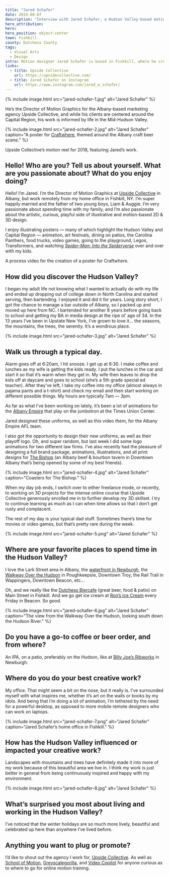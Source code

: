 ```yaml
---
title: "Jared Schafer"
date: 2019-08-07
description: "Interview with Jared Schafer, a Hudson Valley-based motion designer creating stunning animations and posters."
hero_attribution:
hero:
hero_position: object-center
town: Fishkill
county: Dutchess County
tags:
  - Visual Arts
  - Design
intro: Motion designer Jared Schafer is based in Fishkill, where he creates stunning animations and posters for high-profile clients.
links:
  - title: Upside Collective
    url: https://upsidecollective.com/
  - title: Jared Schafer on Instagram
    url: https://www.instagram.com/jared_w_schafer/
---
```


{% include image.html src="jared-schafer-1.jpg" alt="Jared Schafer" %}

He’s the Director of Motion Graphics for the Albany-based marketing agency Upside Collective, and while his clients are centered around the Capital Region, his work is informed by life in the Mid-Hudson Valley.

{% include image.html src="jared-schafer-2.jpg" alt="Jared Schafer" caption="A poster for [Craftwhere](https://www.craftwhere.com/), themed around the Albany craft beer scene." %}

Upside Collective’s motion reel for 2018, featuring Jared’s work.

## Hello! Who are you? Tell us about yourself. What are you passionate about? What do you enjoy doing?

Hello! I’m Jared. I’m the Director of Motion Graphics at [Upside Collective](https://upsidecollective.com/) in Albany, but work remotely from my home office in Fishkill, NY. I’m super happily married and the father of two young boys, Liam & Auggie. I’m very passionate about spending time with my family, and I’m also passionate about the artistic, curious, playful side of illustrative and motion-based 2D & 3D design.

I enjoy illustrating posters — many of which highlight the Hudson Valley and Capital Region — animation, art festivals, dining on patios, the Carolina Panthers, food trucks, video games, going to the playground, Legos, Transformers, and watching _[Spider-Man: Into the Spiderverse](https://www.youtube.com/watch?v=g4Hbz2jLxvQ)_ over and over with my kids.

A process video for the creation of a poster for Craftwhere.

## How did you discover the Hudson Valley?

I began my adult life not knowing what I wanted to actually do with my life and ended up dropping out of college down in North Carolina and started serving, then bartending. I enjoyed it and did it for years. Long story short, I got the chance to manage a bar outside of Albany, so I packed up and moved up here from NC. I bartended for another 8 years before going back to school and getting my BA in media design at the ripe ol’ age of 34. In the 13 years I’ve been in Upstate New York, I’ve grown to love it… the seasons, the mountains, the trees, the serenity. It’s a wondrous place.

{% include image.html src="jared-schafer-3.jpg" alt="Jared Schafer" %}

## Walk us through a typical day.

Alarm goes off at 6:20am, I hit snooze. I get up at 6:30. I make coffee and lunches as my wife is getting the kids ready. I put the lunches in the car and start it so that it’s warm when they get in. My wife then leaves to drop the kids off at daycare and goes to school (she’s a 5th grade special ed teacher). After they’ve left, I take my coffee into my office (almost always in pajama pants and a t-shirt) and check my email and then start working on different possible things. My hours are typically 7am — 3pm.

As far as what I’ve been working on lately, it’s been a lot of animations for the [Albany Empire](http://www.thealbanyempire.com/home/) that play on the jumbotron at the Times Union Center.

Jared designed these uniforms, as well as this video them, for the Albany Empire AFL team.

I also got the opportunity to design their new uniforms, as well as their playoff logo. Oh, and super random, but last week I did some logo animations for two different law firms. I’ve also recently had the pleasure of designing a full brand package, animations, illustrations, and all print designs for [The Bishop](https://www.facebook.com/pages/category/Restaurant/The-Bishop-986242568239354/) (an Albany beef & bourbon tavern in Downtown Albany that’s being opened by some of my best friends).

{% include image.html src="jared-schafer-4.jpg" alt="Jared Schafer" caption="Coasters for The Bishop." %}

When my day job ends, I switch over to either freelance mode, or recently, to working on 3D projects for the intense online course that Upside Collective generously enrolled me in to further develop my 3D skillset. I try to continue learning as much as I can when time allows so that I don’t get rusty and complacent.

The rest of my day is your typical dad stuff. Sometimes there’s time for movies or video games, but that’s pretty rare during the week.

{% include image.html src="jared-schafer-5.png" alt="Jared Schafer" %}

## Where are your favorite places to spend time in the Hudson Valley?

I love the Lark Street area in Albany, the [waterfront in Newburgh](http://www.newburghonhudson.com/), the [Walkway Over the Hudson](https://walkway.org/) in Poughkeepsie, Downtown Troy, the Rail Trail in Wappingers, Downtown Beacon, etc…

Oh, and we really like the [Dutchess Biercafe](https://www.thedutchessbiercafe.com/) (great beer, food & patio) on Main Street in Fishkill. And we go get ice cream at [Ron’s Ice Cream](https://www.yelp.com/biz/rons-ice-cream-beacon) every Friday in Beacon. So good.

{% include image.html src="jared-schafer-6.jpg" alt="Jared Schafer" caption="The view from the Walkway Over the Hudson, looking south down the Hudson River." %}

## Do you have a go-to coffee or beer order, and from where?

An IPA, on a patio, preferably on the Hudson, like at [Billy Joe’s Ribworks](https://ribworks.com/) in Newburgh.

## Where do you do your best creative work?

My office. That might seem a bit on the nose, but it really is. I’ve surrounded myself with what inspires me, whether it’s art on the walls or books by my idols. And being that I’m doing a lot of animation, I’m tethered by the need for a powerful desktop, as opposed to more mobile remote designers who can work on laptops.

{% include image.html src="jared-schafer-7.png" alt="Jared Schafer" caption="Jared Schafer’s home office in Fishkill." %}

## How has the Hudson Valley influenced or impacted your creative work?

Landscapes with mountains and trees have definitely made it into more of my work because of this beautiful area we live in. I think my work is just better in general from being continuously inspired and happy with my environment.

{% include image.html src="jared-schafer-8.jpg" alt="Jared Schafer" %}

## What’s surprised you most about living and working in the Hudson Valley?

I’ve noticed that the winter holidays are so much more lively, beautiful and celebrated up here than anywhere I’ve lived before.

## Anything you want to plug or promote?

I’d like to shout out the agency I work for, [Upside Collective](https://upsidecollective.com/). As well as [School of Motion](https://www.schoolofmotion.com/), [Greyscalegorilla](https://greyscalegorilla.com/), and [Video Copilot](https://www.videocopilot.net/) for anyone curious as to where to go for online motion training.
